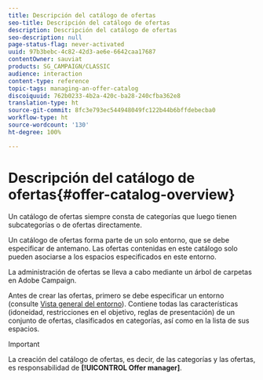 ```yaml
---
title: Descripción del catálogo de ofertas
seo-title: Descripción del catálogo de ofertas
description: Descripción del catálogo de ofertas
seo-description: null
page-status-flag: never-activated
uuid: 97b3bebc-4c82-42d3-ae6e-6642caa17687
contentOwner: sauviat
products: SG_CAMPAIGN/CLASSIC
audience: interaction
content-type: reference
topic-tags: managing-an-offer-catalog
discoiquuid: 762b0233-4b2a-420c-ba28-240cfba362e8
translation-type: ht
source-git-commit: 8fc3e793ec544948049fc122b44b6bffdebecba0
workflow-type: ht
source-wordcount: '130'
ht-degree: 100%

---
```



# Descripción del catálogo de ofertas{#offer-catalog-overview}

Un catálogo de ofertas siempre consta de categorías que luego tienen subcategorías o de ofertas directamente.

Un catálogo de ofertas forma parte de un solo entorno, que se debe especificar de antemano. Las ofertas contenidas en este catálogo solo pueden asociarse a los espacios especificados en este entorno.

La administración de ofertas se lleva a cabo mediante un árbol de carpetas en Adobe Campaign.

Antes de crear las ofertas, primero se debe especificar un entorno (consulte [Vista general del entorno](../../interaction/using/environments-overview.md)). Contiene todas las características (idoneidad, restricciones en el objetivo, reglas de presentación) de un conjunto de ofertas, clasificados en categorías, así como en la lista de sus espacios.

>[!IMPORTANT]
>
>La creación del catálogo de ofertas, es decir, de las categorías y las ofertas, es responsabilidad de **[!UICONTROL Offer manager]**.
